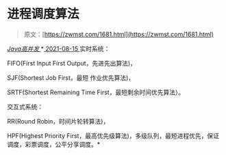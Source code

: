 <!--yml
category: 未分类
date: 0001-01-01 00:00:00
--->

# 进程调度算法

> 原文：[https://zwmst.com/1681.html](https://zwmst.com/1681.html)

   [ *Java高并发* ](https://zwmst.com/java%e9%ab%98%e5%b9%b6%e5%8f%91)*[ <time datetime="2021-08-15T16:13:26+08:00"> 2021-08-15 </time> ](https://zwmst.com/1681.html)  实时系统：

FIFO(First Input First Output，先进先出算法)，

SJF(Shortest Job First，最短 作业优先算法)，

SRTF(Shortest Remaining Time First，最短剩余时间优先算法）。

交互式系统：

RR(Round Robin，时间片轮转算法)，

HPF(Highest Priority First，最高优先级算法)，多级队列，最短进程优先，保证调度，彩票调度，公平分享调度。*